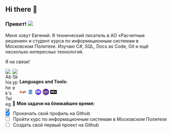 ## Hi there 👋

### Привет! <img src="https://media.giphy.com/media/hvRJCLFzcasrR4ia7z/giphy.gif" width="25px">



Меня зовут Евгений.
Я технический писатель в АО «Расчетные решения» и студент курса по информационным системам в Московском Политехе. Изучаю C#, SQL, Docs as Code, Git и ещё несколько интересных технологий.

Я на связи!
<br />

<a href="https://t.me/bogdanov_evg">
  <img align="left" alt="Abhishek's Telegram" width="22px" src="https://cdn.jsdelivr.net/npm/simple-icons@v3/icons/telegram.svg" />
</a>

<a href="https://join.skype.com/invite/DUaDhLP3MuUa">
  <img align="left" alt="Skype" width="22px" src="https://cdn.jsdelivr.net/npm/simple-icons@v3/icons/skype.svg" />
</a>


<br />


  
**Languages and Tools:**  

<code><img height="20" src="https://raw.githubusercontent.com/github/explore/80688e429a7d4ef2fca1e82350fe8e3517d3494d/topics/git/git.png"></code>
<code><img height="20" src="https://raw.githubusercontent.com/github/explore/80688e429a7d4ef2fca1e82350fe8e3517d3494d/topics/sql/sql.png"></code>
<code><img height="20" src="https://raw.githubusercontent.com/github/explore/80688e429a7d4ef2fca1e82350fe8e3517d3494d/topics/csharp/csharp.png"></code>
<code><img height="20" src="https://raw.githubusercontent.com/github/explore/80688e429a7d4ef2fca1e82350fe8e3517d3494d/topics/dotnet/dotnet.png"></code>
<code><img height="20" src="https://raw.githubusercontent.com/github/explore/80688e429a7d4ef2fca1e82350fe8e3517d3494d/topics/markdown/markdown.png"></code>

🚧 **Мои задачи на ближайшее время:**
<!-- TODO-IST:START -->
* [x] Прокачать свой профиль на Github
* [ ] Пройти курс по информационным системам в Московском Политехе
* [ ] Создать свой первый проект на Github       
<!-- TODO-IST:END -->
